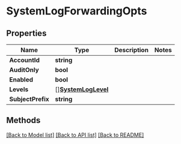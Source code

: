 # SystemLogForwardingOpts

## Properties

Name | Type | Description | Notes
------------ | ------------- | ------------- | -------------
**AccountId** | **string** |  | 
**AuditOnly** | **bool** |  | 
**Enabled** | **bool** |  | 
**Levels** | [][**SystemLogLevel**](SystemLogLevel.md) |  | 
**SubjectPrefix** | **string** |  | 

## Methods


[[Back to Model list]](../README.md#documentation-for-models) [[Back to API list]](../README.md#documentation-for-api-endpoints) [[Back to README]](../README.md)


